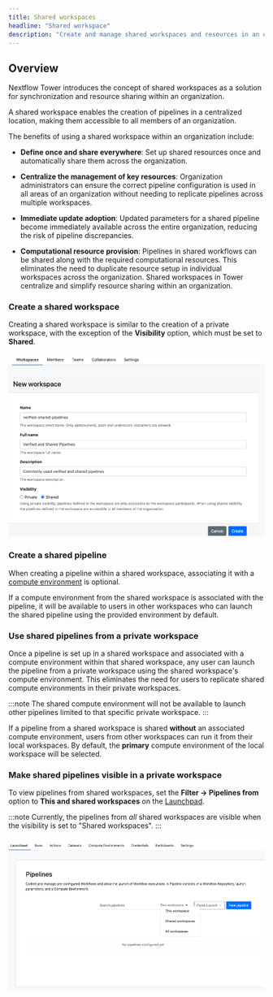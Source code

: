 ```yaml
---
title: Shared workspaces
headline: "Shared workspace"
description: "Create and manage shared workspaces and resources in an organization."
---
```


## Overview

Nextflow Tower introduces the concept of shared workspaces as a solution for synchronization and resource sharing within an organization.

A shared workspace enables the creation of pipelines in a centralized location, making them accessible to all members of an organization.

The benefits of using a shared workspace within an organization include:

- **Define once and share everywhere**: Set up shared resources once and automatically share them across the organization.

- **Centralize the management of key resources**: Organization administrators can ensure the correct pipeline configuration is used in all areas of an organization without needing to replicate pipelines across multiple workspaces.

- **Immediate update adoption**: Updated parameters for a shared pipeline become immediately available across the entire organization, reducing the risk of pipeline discrepancies.

- **Computational resource provision**: Pipelines in shared workflows can be shared along with the required computational resources. This eliminates the need to duplicate resource setup in individual workspaces across the organization. Shared workspaces in Tower centralize and simplify resource sharing within an organization.

### Create a shared workspace

Creating a shared workspace is similar to the creation of a private workspace, with the exception of the **Visibility** option, which must be set to **Shared**.

![](./_images/shared_visibility.png)

### Create a shared pipeline

When creating a pipeline within a shared workspace, associating it with a [compute environment](../compute-envs/overview) is optional.

If a compute environment from the shared workspace is associated with the pipeline, it will be available to users in other workspaces who can launch the shared pipeline using the provided environment by default.

### Use shared pipelines from a private workspace

Once a pipeline is set up in a shared workspace and associated with a compute environment within that shared workspace, any user can launch the pipeline from a private workspace using the shared workspace's compute environment. This eliminates the need for users to replicate shared compute environments in their private workspaces.

:::note
The shared compute environment will not be available to launch other pipelines limited to that specific private workspace.
:::

If a pipeline from a shared workspace is shared **without** an associated compute environment, users from other workspaces can run it from their local workspaces. By default, the **primary** compute environment of the local workspace will be selected.

### Make shared pipelines visible in a private workspace

To view pipelines from shared workspaces, set the **Filter -> Pipelines from** option to **This and shared workspaces** on the [Launchpad](../launch/launchpad).

:::note
Currently, the pipelines from _all_ shared workspaces are visible when the visibility is set to "Shared workspaces".
:::

![](./_images/pipelines_visibility.png)

